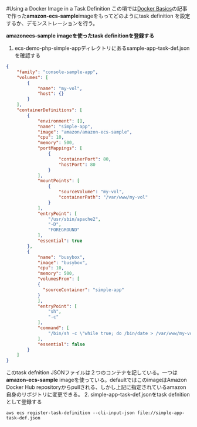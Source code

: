 #Using a Docker Image in a Task Definition
この項では[Docker Basics]()の記事で作った**amazon-ecs-sample**imageをもってどのようにtask definition を設定するか、デモンストレーションを行う。

**__amazonecs-sample__ imageを使ったtask definitionを登録する**
1. ecs-demo-php-simple-appディレクトリにあるsample-app-task-def.jsonを確認する
```json
{
    "family": "console-sample-app",
    "volumes": [
        {
            "name": "my-vol",
            "host": {}
        }
    ],
    "containerDefinitions": [
        {
            "environment": [],
            "name": "simple-app",
            "image": "amazon/amazon-ecs-sample",
            "cpu": 10,
            "memory": 500,
            "portMappings": [
                {
                    "containerPort": 80,
                    "hostPort": 80
                }
            ],
            "mountPoints": [
                {
                    "sourceVolume": "my-vol",
                    "containerPath": "/var/www/my-vol"
                }
            ],
            "entryPoint": [
                "/usr/sbin/apache2",
                "-D",
                "FOREGROUND"
            ],
            "essential": true
        },
        {
            "name": "busybox",
            "image": "busybox",
            "cpu": 10,
            "memory": 500,
            "volumesFrom": [
            {
              "sourceContainer": "simple-app"
            }
            ],
            "entryPoint": [
                "sh",
                "-c"
            ],
            "command": [
                "/bin/sh -c \"while true; do /bin/date > /var/www/my-vol/date; sleep 1; done\""
            ],
            "essential": false
        }
    ]
}
```
このtask defnition JSONファイルは２つのコンテナを記している。一つは**amazon-ecs-sample** imageを使っている。defaultではこのimageはAmazon Docker Hub repositoryからpullされる、しかし上記に指定されているamazon 自身のリポジトリに変更できる。
2. simple-app-task-def.jsonをtask defnitionとして登録する
```
aws ecs register-task-definition --cli-input-json file://simple-app-task-def.json
```